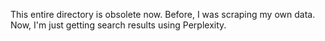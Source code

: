 This entire directory is obsolete now. Before, I was scraping my own data. Now, I'm just getting search results using Perplexity.
